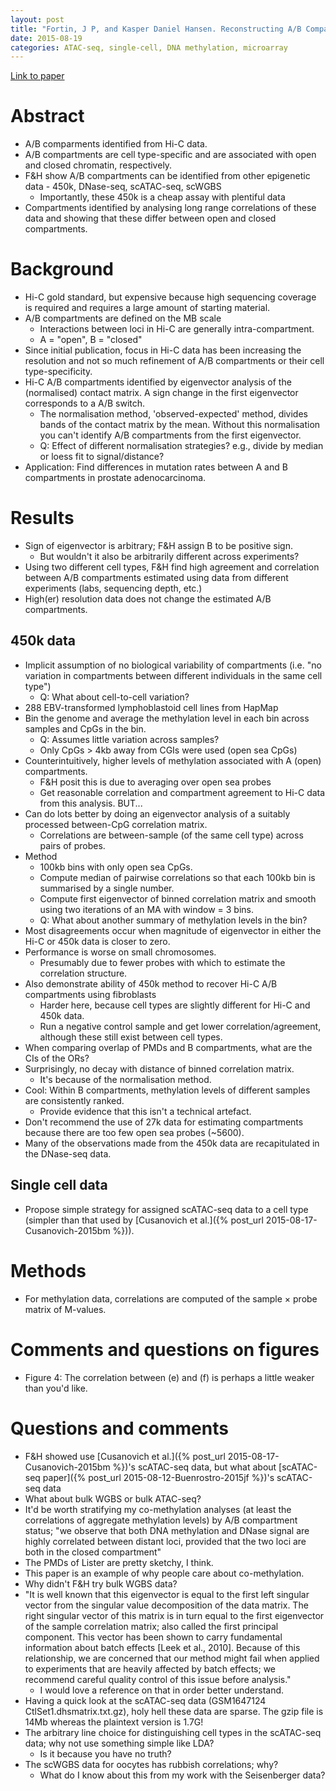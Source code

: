 ```yaml
---
layout: post
title: "Fortin, J P, and Kasper Daniel Hansen. Reconstructing A/B Compartments as Revealed by Hi-C Using Long-Range Correlations in Epigenetic Data. bioRxiv, January. Cold Spring Harbor Labs Journals. doi:10.1101/019000."
date: 2015-08-19
categories: ATAC-seq, single-cell, DNA methylation, microarray
---
```


[Link to paper](http://biorxiv.org/content/early/2015/06/03/019000)

# Abstract

- A/B comparments identified from Hi-C data.
- A/B compartments are cell type-specific and are associated with open and closed chromatin, respectively.
- F&H show A/B compartments can be identified from other epigenetic data - 450k, DNase-seq, scATAC-seq, scWGBS
  - Importantly, these 450k is a cheap assay with plentiful data
- Compartments identified by analysing long range correlations of these data and showing that these differ between open and closed compartments.

# Background

- Hi-C gold standard, but expensive because high sequencing coverage is required and requires a large amount of starting material.
- A/B compartments are defined on the MB scale
  - Interactions between loci in Hi-C are generally intra-compartment.
  - A = "open", B = "closed"
- Since initial publication, focus in Hi-C data has been increasing the resolution and not so much refinement of A/B compartments or their cell type-specificity.
- Hi-C A/B compartments identified by eigenvector analysis of the (normalised) contact matrix. A sign change in the first eigenvector corresponds to a A/B switch.
  - The normalisation method, 'observed-expected' method, divides bands of the contact matrix by the mean. Without this normalisation you can't identify A/B compartments from the first eigenvector.
  - Q: Effect of different normalisation strategies? e.g., divide by median or loess fit to signal/distance?
- Application: Find differences in mutation rates between A and B compartments in prostate adenocarcinoma.

# Results

- Sign of eigenvector is arbitrary; F&H assign B to be positive sign.
  - But wouldn't it also be arbitrarily different across experiments?
- Using two different cell types, F&H find high agreement and correlation between A/B compartments estimated using data from different experiments (labs, sequencing depth, etc.)
- High(er) resolution data does not change the estimated A/B compartments.

## 450k data

- Implicit assumption of no biological variability of compartments (i.e. "no variation in compartments between different individuals in the same cell type")
  - Q: What about cell-to-cell variation?
- 288 EBV-transformed lymphoblastoid cell lines from HapMap
- Bin the genome and average the methylation level in each bin across samples and CpGs in the bin.
  - Q: Assumes little variation across samples?
  - Only CpGs > 4kb away from CGIs were used (open sea CpGs)
- Counterintuitively, higher levels of methylation associated with A (open) compartments.
  - F&H posit this is due to averaging over open sea probes
  - Get reasonable correlation and compartment agreement to Hi-C data from this analysis. BUT...
- Can do lots better by doing an eigenvector analysis of a suitably processed between-CpG correlation matrix.
  - Correlations are between-sample (of the same cell type) across pairs of probes.
- Method
  - 100kb bins with only open sea CpGs.
  - Compute median of pairwise correlations so that each 100kb bin is summarised by a single number.
  - Compute first eigenvector of binned correlation matrix and smooth using two iterations of an MA with window = 3 bins.
  - Q: What about another summary of methylation levels in the bin?
- Most disagreements occur when magnitude of eigenvector in either the Hi-C or 450k data is closer to zero.
- Performance is worse on small chromosomes.
  - Presumably due to fewer probes with which to estimate the correlation structure.
- Also demonstrate ability of 450k method to recover Hi-C A/B compartments using fibroblasts
  - Harder here, because cell types are slightly different for Hi-C and 450k data.
  - Run a negative control sample and get lower correlation/agreement, although these still exist between cell types.
- When comparing overlap of PMDs and B compartments, what are the CIs of the ORs?
- Surprisingly, no decay with distance of binned correlation matrix.
  - It's because of the normalisation method.
- Cool: Within B compartments, methylation levels of different samples are consistently ranked.
  - Provide evidence that this isn't a technical artefact.
- Don't recommend the use of 27k data for estimating compartments because there are too few open sea probes (~5600).
- Many of the observations made from the 450k data are recapitulated in the DNase-seq data.

## Single cell data

- Propose simple strategy for assigned scATAC-seq data to a cell type (simpler than that used by [Cusanovich et al.]({% post_url 2015-08-17-Cusanovich-2015bm %})).

# Methods

- For methylation data, correlations are computed of the sample $\times$ probe matrix of M-values.

# Comments and questions on figures

- Figure 4: The correlation between (e) and (f) is perhaps a little weaker than you'd like.

# Questions and comments

- F&H showed use [Cusanovich et al.]({% post_url 2015-08-17-Cusanovich-2015bm %})'s scATAC-seq data, but what about [scATAC-seq paper]({% post_url 2015-08-12-Buenrostro-2015jf %})'s scATAC-seq data
- What about bulk WGBS or bulk ATAC-seq?
- It'd be worth stratifying my co-methylation analyses (at least the correlations of aggregate methylation levels) by A/B compartment status; "we observe that both DNA methylation and DNase signal are highly correlated between distant loci, provided that the two loci are both in the closed compartment"
- The PMDs of Lister are pretty sketchy, I think.
- This paper is an example of why people care about co-methylation.
- Why didn't F&H try bulk WGBS data?
- "It is well known that this eigenvector is equal to the first left singular vector from the singular value decomposition of the data matrix. The right singular vector of this matrix is in turn equal to the first eigenvector of the sample correlation matrix; also called the first principal component. This vector has been shown to carry fundamental information about batch effects [Leek et al., 2010]. Because of this relationship, we are concerned that our method might fail when applied to experiments that are heavily affected by batch effects; we recommend careful quality control of this issue before analysis."
  - I would love a reference on that in order better understand.
- Having a quick look at the scATAC-seq data (GSM1647124 CtlSet1.dhsmatrix.txt.gz), holy hell these data are sparse. The gzip file is 14Mb whereas the plaintext version is 1.7G!
- The arbitrary line choice for distinguishing cell types in the scATAC-seq data; why not use something simple like LDA?
  - Is it because you have no truth?
- The scWGBS data for oocytes has rubbish correlations; why?
  - What do I know about this from my work with the Seisenberger data?
